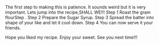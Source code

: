 The first step to making this is patience. It sounds weird but it is very important. Lets jump into the recipe,SHALL WE!!! 
Step 1 Roast the gram flourStep .
Step 2 Prepare the Sugar Syrup.
Step 3 Spread the batter into shape of your like and let it cool down.
Step 4 You can now serve it your friends.

Hope you liked my recipe.
Enjoy your sweet.
See you next time!!!
